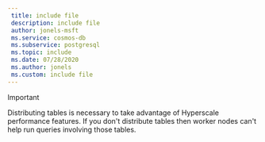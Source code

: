 ```yaml
---
 title: include file
 description: include file
 author: jonels-msft
 ms.service: cosmos-db
 ms.subservice: postgresql
 ms.topic: include
 ms.date: 07/28/2020
 ms.author: jonels
 ms.custom: include file
---
```


> [!IMPORTANT]
> Distributing tables is necessary to take advantage of Hyperscale performance
> features. If you don't distribute tables then worker nodes can't help run
> queries involving those tables.
